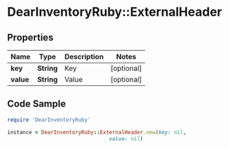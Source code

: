 # DearInventoryRuby::ExternalHeader

## Properties

Name | Type | Description | Notes
------------ | ------------- | ------------- | -------------
**key** | **String** | Key | [optional] 
**value** | **String** | Value | [optional] 

## Code Sample

```ruby
require 'DearInventoryRuby'

instance = DearInventoryRuby::ExternalHeader.new(key: nil,
                                 value: nil)
```


